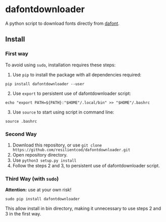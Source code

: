 # dafontdownloader

A python script to download fonts directly from [dafont](dafont.com).
## Install

### First way
To avoid using `sudo`, installation requires these steps:

1. Use `pip` to install the package with all dependencies required:

`pip install dafontdownloader --user`

2. Use `export` to persistent use of dafontdownloader script:

`echo "export PATH=${PATH}:"$HOME"/.local/bin" >> "$HOME"/.bashrc`

3. Use `source` to start using script in command line:

`source .bashrc`

### Second Way
1. Download this repository, or use `git clone https://github.com/resilientcod/dafontdownloader.git`
2. Open repository directory.
3. Use `python3 setup.py install`
4. Follow the steps 2 and 3, to persistent use of dafontdownloader script.

### Third Way (with `sudo`)
**Attention:** use at your own risk!

`sudo pip install dafontdownloader`

This allow install in bin directory, making it unnecessary to use steps 2 and 3 in the first way.
